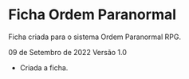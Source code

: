 # Ficha Ordem Paranormal
Ficha criada para o sistema Ordem Paranormal RPG. 

09 de Setembro de 2022
Versão 1.0
- Criada a ficha.

